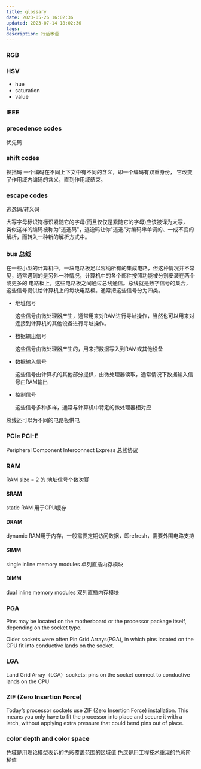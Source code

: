```yaml
---
title: glossary
date: 2023-05-26 16:02:36
updated: 2023-07-14 18:02:36
tags:
description: 行话术语
---
```


### RGB

### HSV
- hue
- saturation
- value 

### IEEE

### precedence codes
优先码
### shift codes
换挡码
一个编码在不同上下文中有不同的含义，即一个编码有双重身份，
它改变了作用域内编码的含义，直到作用域结束。
### escape codes
逃逸码/转义码

大写字母标识符标识紧随它的字母(而且仅仅是紧随它的字母)应该被译为大写，
类似这样的编码被称为"逃逸码"，逃逸码让你"逃逸"对编码串单调的、一成不变的解析，而转入一种新的解析方式中。

### bus 总线
在一些小型的计算机中，一块电路板足以容纳所有的集成电路，但这种情况并不常见，通常遇到的是另外一种情况，计算机中的各个部件按照功能被分别安装在两个或更多的
电路板上，这些电路板之间通过总线通信。总线就是数字信号的集合，这些信号提供给计算机上的每块电路板。通常把这些信号分为四类。 
- 地址信号
    
    这些信号由微处理器产生，通常用来对RAM进行寻址操作，当然也可以用来对连接到计算机的其他设备进行寻址操作。
- 数据输出信号

    这些信号由微处理器产生的，用来把数据写入到RAM或其他设备
- 数据输入信号

    这些信号由计算机的其他部分提供，由微处理器读取，通常情况下数据输入信号由RAM输出
- 控制信号
    
    这些信号多种多样，通常与计算机中特定的微处理器相对应

总线还可以为不同的电路板供电

### PCIe PCI-E
Peripheral Component Interconnect Express
总线协议

### RAM
RAM size = 2 的 地址信号个数次幂
#### SRAM
static RAM 用于CPU缓存 
#### DRAM
dynamic RAM用于内存，一般需要定期访问数据，即refresh，需要外围电路支持
#### SIMM
single inline memory modules 单列直插内存模块
#### DIMM
dual inline memory modules 双列直插内存模块


### PGA 
Pins may be located on the motherboard or the processor package itself, depending on the socket type.

Older sockets were often Pin Grid Arrays(PGA), in which pins located on the CPU fit into conductive lands on the socket.

### LGA 

Land Grid Array（LGA）sockets: pins on the socket connect to conductive lands on the CPU

### ZIF (Zero Insertion Force)
Today’s processor sockets use ZIF (Zero Insertion Force) installation. This means you only have to fit the processor into place and secure it with a latch, without applying extra pressure that could bend pins out of place.

### color depth and color space
色域是用理论模型表诉的色彩覆盖范围的区域值
色深是用工程技术重现的色彩阶梯值